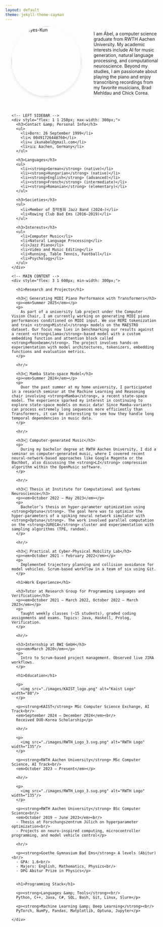 ```yaml
---
layout: default
theme: jekyll-theme-cayman
---
```


<div style="max-width: 2000px; margin: 0 auto; padding-left: 20px; padding-right: 20px;">

  <div style="display: flex; align-items: flex-start; gap: 20px; margin-bottom: 2em;">
    <img src="./images/cjdh_busking.jpeg" alt="Ábel Ilyés-Kun" width="220" 
         style="border-radius: 50%; object-fit: cover; box-shadow: 0 4px 8px rgba(0,0,0,0.1);" />
    <div style="margin-left: 20px;">
      <p>
        I am Ábel, a computer science graduate from RWTH Aachen University.
        My academic interests include AI for music generation, natural language processing, and computational neuroscience.
        Beyond my studies, I am passionate about playing the piano and enjoy transcribing recordings from my favorite musicians,
        Brad Mehldau and Chick Corea.
      </p>
    </div>
  </div>

  <div style="display: flex; gap: 40px;">

    <!-- LEFT SIDEBAR -->
    <div style="flex: 1 1 250px; max-width: 300px;">
      <h3>Contact &amp; Personal Info</h3>
      <ul>
        <li>Born: 26 September 1999</li>
        <li>📞 00491726448760</li>
        <li>✉️ ikunabel@gmail.com</li>
        <li>🇩🇪 Aachen, Germany</li>
      </ul>

      <h3>Languages</h3>
      <ul>
        <li><strong>German</strong> (native)</li>
        <li><strong>Hungarian</strong> (native)</li>
        <li><strong>English</strong> (advanced)</li>
        <li><strong>French</strong> (intermediate)</li>
        <li><strong>Romanian</strong> (elementary)</li>
      </ul>

      <h3>Societies</h3>
      <ul>
        <li>Member of 창작동화 Jazz Band (2024–)</li>
        <li>Rowing Club Bad Ems (2016–2019)</li>
      </ul>

      <h3>Interests</h3>
      <ul>
        <li>Computer Music</li>
        <li>Natural Language Processing</li>
        <li>Jazz Piano</li>
        <li>Video and Music Editing</li>
        <li>Running, Table Tennis, Football</li>
        <li>Psychology</li>
      </ul>
    </div>

    <!-- MAIN CONTENT -->
    <div style="flex: 3 1 600px; min-width: 300px;">

      <h1>Research and Projects</h1>

      <h3>🎹 Generating MIDI Piano Performance with Transformers</h3>  
      <p><em>Summer 2025</em></p>
      <p>
        As part of a university lab project under the Computer Vision Chair, I am currently working on generating MIDI piano performances conditioned on MIDI input. We use REMI tokenization and train <strong>Mistral</strong> models on the MAESTRO dataset. Our focus now lies in benchmarking our results against a recent <strong>Llama</strong>-based model with a custom embedding function and attention block called <strong>Moonbeam</strong>. The project involves hands-on experimentation with model architectures, tokenizers, embedding functions and evaluation metrics.
      </p>

      <hr/>

      <h3>🐍 Mamba State-space Model</h3>  
      <p><em>Summer 2024</em></p>
      <p>
        Over the past summer at my home university, I participated in a research seminar at the Machine Learning and Reasoning chair involving <strong>Mamba</strong>, a recent state-space model. The experience sparked my interest in continuing to explore state-space models on music data! Since Mamba-variants can process extremely long sequences more efficiently than Transformers, it can be interesting to see how they handle long temporal dependencies in music data.
      </p>

      <hr/>

      <h3>🎵 Computer-generated Music</h3>
      <p>
        During my bachelor degree at RWTH Aachen University, I did a seminar on computer-generated music, where I covered recent neural-network-based approaches like Google Magenta or the Bachbot, also discussing the <strong>LZ</strong> compression algorithm within the OpenMusic software.
      </p>

      <hr/>

      <h3>🧠 Thesis at Institute for Computational and Systems Neuroscience</h3>
      <p><em>October 2022 – May 2023</em></p>
      <p>
        Bachelor’s thesis on hyper-parameter optimization using <strong>Optuna</strong>. The goal here was to optimize the hyper-parameters of a spiking neural network simulator with  <strong>Optuna</strong>. The work involved parallel computation on the <strong>JURECA</strong> cluster and experimentation with sampling algorithms (TPE, random).
      </p>

      <hr/>

      <h3>🚙 Practical at Cyber-Physical Mobility Lab</h3>  
      <p><em>October 2021 – February 2022</em></p>
      <p>
        Implemented trajectory planning and collision avoidance for model vehicles. Scrum-based workflow in a team of six using Git.
      </p>

      <h1>Work Experience</h1>

      <h3>Tutor at Research Group for Programming Languages and Verification</h3>  
      <p><em>October 2021 – March 2022, October 2022 – March 2023</em></p>
      <p>
        Taught weekly classes (~15 students), graded coding assignments and exams. Topics: Java, Haskell, Prolog, Verification.
      </p>

      <hr/>

      <h3>Internship at BWI GmbH</h3>
      <p><em>March 2020</em></p>
      <p>
        Intro to Scrum-based project management. Observed live JIRA workflows.
      </p>

      <h1>Education</h1>

      <p>
        <img src="./images/KAIST_logo.png" alt="Kaist Logo" width="80"/>
      </p> 

      <p><strong>KAIST</strong> MSc Computer Science Exchange, AI Track<br/>
      <em>September 2024 – December 2024</em><br/>
      Received DUO-Korea Scholarship</p>

      <hr/>

      <p>
        <img src="./images/RWTH_Logo_3.svg.png" alt="RWTH Logo" width="135"/>
      </p> 

      <p><strong>RWTH Aachen University</strong> MSc Computer Science, AI Track<br/>
      <em>October 2023 – Present</em></p>

      <hr/>

      <p>
        <img src="./images/RWTH_Logo_3.svg.png" alt="RWTH Logo" width="135"/>
      </p>

      <p><strong>RWTH Aachen University</strong> BSc Computer Science<br/>
      <em>October 2019 – June 2023</em><br/>
      - Thesis at Forschungszentrum Jülich on hyperparameter optimization<br/>
      - Projects on neuro-inspired computing, microcontroller programming, and model vehicle control</p>

      <hr/>

      <p><strong>Goethe Gymnasium Bad Ems</strong> A levels (Abitur)<br/>
      - GPA: 1.6<br/>
      - Majors: English, Mathematics, Physics<br/>
      - DPG Abitur Prize in Physics</p>


      <h1>Programming Stack</h1>

      <p><strong>Languages &amp; Tools</strong><br/>
      Python, C++, Java, C#, SQL, Bash, Git, Linux, Slurm</p>

      <p><strong>Machine Learning &amp; Deep Learning</strong><br/>
      PyTorch, NumPy, Pandas, Matplotlib, Optuna, Jupyter</p>

    </div>
  </div>
</div>
